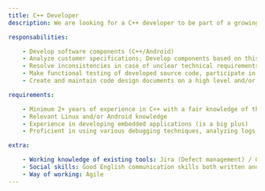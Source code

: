 ```yaml
---
title: C++ Developer
description: We are looking for a C++ developer to be part of a growing team of software engineers that is building a series of portable C++ projects(Linux, QNX, Windows). The primary responsibility will be to design, develop and maintain these applications.

responsabilities:

    - Develop software components (C++/Android)
    - Analyze customer specifications; Develop components based on this information
    - Resolve inconsistencies in case of unclear technical requirements in the specification by direct communication with the customer
    - Make functional testing of developed source code, participate in code review sessions
    - Create and maintain code design documents on a high level and/or component level

requirements:

    - Minimum 2+ years of experience in C++ with a fair knowledge of the language specification
    - Relevant Linux and/or Android knowledge
    - Experience in developing embedded applications (is a big plus)
    - Proficient in using various debugging techniques, analyzing logs, and adding instrumentation to root cause the defect

extra:

    - Working knowledge of existing tools: Jira (Defect management) / Github (Configuration Management) / CLion or similar (Integrated Developer Environment) / Linux Virtual Machine,Jenkins / Charles Proxy (IP logging tool)
    - Social skills: Good English communication skills both written and verbal / Detail-oriented / Able to work both independently and within a team environment
    - Way of working: Agile
---
```

